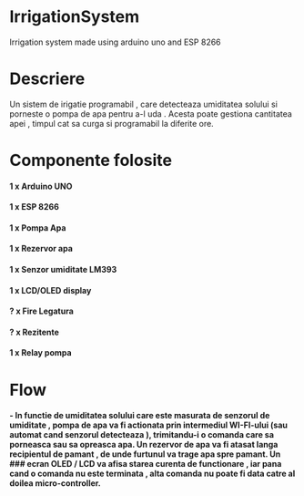 # IrrigationSystem
Irrigation system made using arduino uno and ESP 8266

# Descriere

Un sistem de irigatie programabil , care detecteaza umiditatea solului si porneste o pompa de apa pentru a-l uda . Acesta poate gestiona cantitatea apei , timpul cat sa curga si programabil la diferite ore. 


# Componente folosite

#### 1 x Arduino UNO 
#### 1 x ESP 8266
#### 1 x Pompa Apa
#### 1 x Rezervor apa
#### 1 x Senzor umiditate LM393 
#### 1 x LCD/OLED display
#### ? x Fire Legatura
#### ? x Rezitente 
#### 1 x Relay pompa


# Flow

#### - In functie de umiditatea solului care este masurata de senzorul de umiditate , pompa de apa va fi actionata prin intermediul WI-FI-ului (sau automat cand senzorul detecteaza  ), trimitandu-i o comanda care sa porneasca sau sa opreasca apa. Un rezervor de apa va fi atasat langa recipientul de pamant , de unde furtunul va trage apa spre pamant. Un ### ecran OLED / LCD  va afisa starea curenta de functionare , iar pana cand o comanda nu este terminata , alta comanda nu poate fi data catre al doilea micro-controller.
